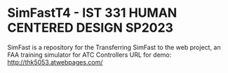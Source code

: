# SimFastT4 - IST 331 HUMAN CENTERED DESIGN SP2023
SimFast is a repository for the Transferring SimFast to the web project, an FAA training simulator for ATC Controllers 
URL for demo: http://thk5053.atwebpages.com/
